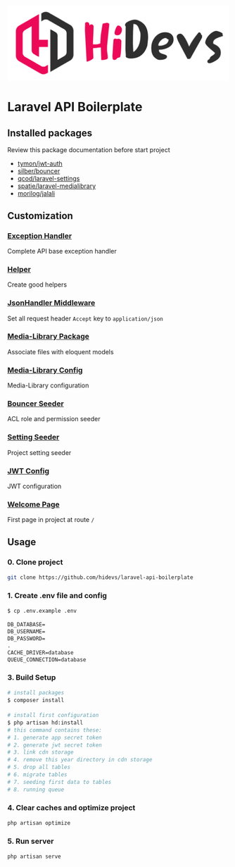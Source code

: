 <p align="center">
<a href="https://hidevs.team" target="_blank">
<img src="public/welcome/img/logo.png" width="900">
</a>
</p>

# Laravel API Boilerplate




## Installed packages
Review this package documentation before start project

* [tymon/jwt-auth](https://github.com/tymondesigns/jwt-auth)
* [silber/bouncer](https://github.com/JosephSilber/bouncer)
* [qcod/laravel-settings](https://github.com/qcod/laravel-settings)
* [spatie/laravel-medialibrary](https://github.com/spatie/laravel-medialibrary)
* [morilog/jalali](https://github.com/morilog/jalali)




## Customization

### [Exception Handler](app/Exceptions/Handler.php)
Complete API base exception handler

### [Helper](app/Helpers/base.php)
Create good helpers

### [JsonHandler Middleware](app/Http/Middleware/JsonHandler.php)
Set all request header `Accept` key to `application/json`

### [Media-Library Package](https://spatie.be/docs/laravel-medialibrary)
Associate files with eloquent models

### [Media-Library Config](config/media-library.php)
Media-Library configuration

### [Bouncer Seeder](database/seeders/BouncerSeeder.php)
ACL role and permission seeder

### [Setting Seeder](database/seeders/SettingSeeder.php)
Project setting seeder

### [JWT Config](config/jwt.php)
JWT configuration

### [Welcome Page](resources/views/welcome.blade.php)
First page in project at route `/`




## Usage

### 0. Clone project
```bash
git clone https://github.com/hidevs/laravel-api-boilerplate
```

### 1. Create .env file and config
```bash
$ cp .env.example .env
```
```dotenv
DB_DATABASE=
DB_USERNAME=
DB_PASSWORD=
.
CACHE_DRIVER=database
QUEUE_CONNECTION=database
```




### 3. Build Setup

```bash
# install packages
$ composer install

# install first configuration
$ php artisan hd:install
# this command contains these:
# 1. generate app secret token
# 2. generate jwt secret token
# 3. link cdn storage
# 4. remove this year directory in cdn storage
# 5. drop all tables
# 6. migrate tables
# 7. seeding first data to tables
# 8. running queue
```




### 4. Clear caches and optimize project
```bash
php artisan optimize
```





### 5. Run server
```bash
php artisan serve
```

